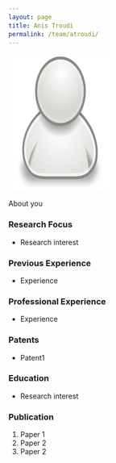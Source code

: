 ```yaml
---
layout: page
title: Anis Troudi
permalink: /team/atroudi/
---
```

![atroudi](/team/atroudi/small.png)


About you

### Research Focus
- Research interest 


### Previous Experience
- Experience


### Professional Experience
- Experience


### Patents
- Patent1


### Education
- Research interest 


### Publication 
1. Paper 1
2. Paper 2
3. Paper 2




